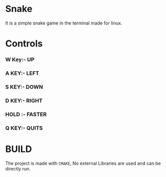 # Snake
It is a simple snake game in the terminal made for linux.

# Controls
### W Key:- UP
### A KEY:- LEFT
### S KEY:- DOWN
### D KEY:- RIGHT
### HOLD :- FASTER
### Q KEY:- QUITS

# BUILD
The project is made with `CMAKE`, No external Libraries are used and can be directly run.
